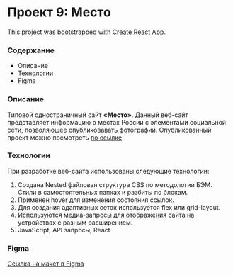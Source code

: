 # Проект 9: Место

This project was bootstrapped with [Create React App](https://github.com/facebook/create-react-app).

### Содержание
* Описание
* Технологии
* Figma

### Описание

Типовой одностраничный сайт **«Место»**. Данный веб-сайт представляет информацию о местах России с элементами социальной сети, позволяющее опубликовавать фотографии. Опубликованный проект можно посмотреть [по ссылке](https://yuliaiv-iv.github.io/mesto-react/)

### Технологии

При разработке веб-сайта использованы следующие технологии:
1.	Создана Nested файловая структура CSS по методологии БЭМ.
Стили в самостоятельных папках и разбиты по блокам.
2.	Применен hover для изменения состояния ссылок.
3.	Для создания адаптивных сеток используется flex или grid-layout.
4.	Используются медиа-запросы для отображения сайта на устройствах с разным расширением.
5.  JavaScript, API запросы, React


### Figma 
[Ссылка на макет в Figma](https://www.figma.com/file/StZjf8HnoeLdiXS7dYrLAh/JavaScript.-Sprint-4)
